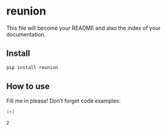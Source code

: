 reunion
================

<!-- WARNING: THIS FILE WAS AUTOGENERATED! DO NOT EDIT! -->

This file will become your README and also the index of your
documentation.

## Install

``` sh
pip install reunion
```

## How to use

Fill me in please! Don’t forget code examples:

``` python
1+1
```

    2
